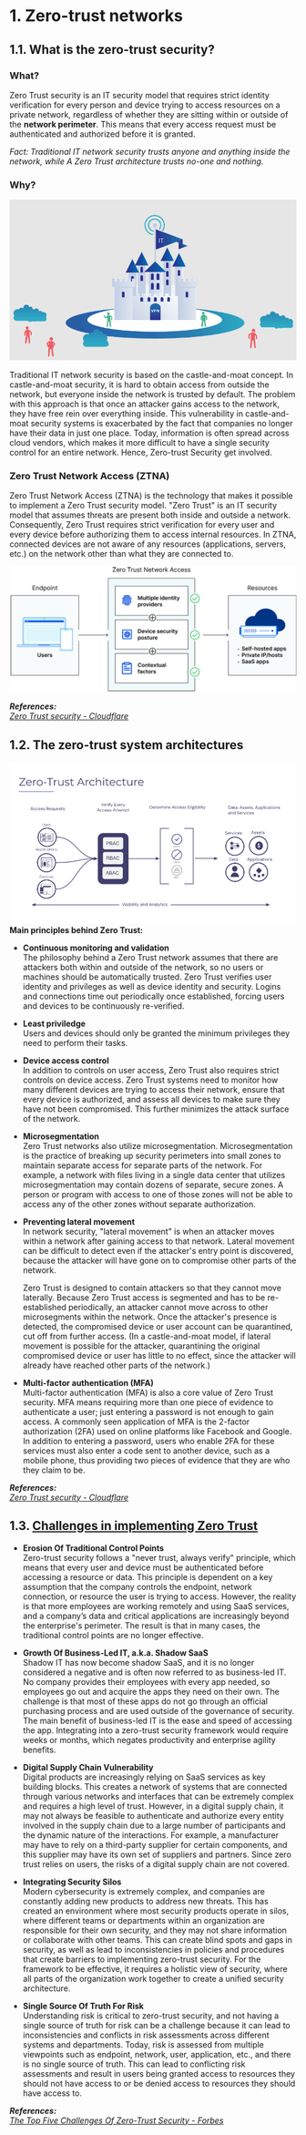 # 1. Zero-trust networks

## 1.1. What is the zero-trust security?
### **What?**
Zero Trust security is an IT security model that requires strict identity verification for every person and device trying to access resources on a private network, regardless of whether they are sitting within or outside of the **network perimeter**. This means that every access request must be authenticated and authorized before it is granted.

*Fact: Traditional IT network security trusts anyone and anything inside the network, while A Zero Trust architecture trusts no-one and nothing.*

### Why?
![image](./images/castle-and-moat.png)

Traditional IT network security is based on the castle-and-moat concept. In castle-and-moat security, it is hard to obtain access from outside the network, but everyone inside the network is trusted by default. The problem with this approach is that once an attacker gains access to the network, they have free rein over everything inside. This vulnerability in castle-and-moat security systems is exacerbated by the fact that companies no longer have their data in just one place. Today, information is often spread across cloud vendors, which makes it more difficult to have a single security control for an entire network. Hence, Zero-trust Security get involved.

### Zero Trust Network Access (ZTNA)
Zero Trust Network Access (ZTNA) is the technology that makes it possible to implement a Zero Trust security model. "Zero Trust" is an IT security model that assumes threats are present both inside and outside a network. Consequently, Zero Trust requires strict verification for every user and every device before authorizing them to access internal resources. In ZTNA, connected devices are not aware of any resources (applications, servers, etc.) on the network other than what they are connected to.

![image](./images/ZTNA.png)

***References:***\
*[Zero Trust security - Cloudflare](https://www.cloudflare.com/learning/security/glossary/what-is-zero-trust/)*

## 1.2. The zero-trust system architectures
![image](./images/ZT-architecture.png)
**Main principles behind Zero Trust:**
- **Continuous monitoring and validation**\
    The philosophy behind a Zero Trust network assumes that there are attackers both within and outside of the network, so no users or machines should be automatically trusted. Zero Trust verifies user identity and privileges as well as device identity and security. Logins and connections time out periodically once established, forcing users and devices to be continuously re-verified.

- **Least priviledge**\
    Users and devices should only be granted the minimum privileges they need to perform their tasks.

- **Device access control**\
    In addition to controls on user access, Zero Trust also requires strict controls on device access. Zero Trust systems need to monitor how many different devices are trying to access their network, ensure that every device is authorized, and assess all devices to make sure they have not been compromised. This further minimizes the attack surface of the network.

- **Microsegmentation**\
    Zero Trust networks also utilize microsegmentation. Microsegmentation is the practice of breaking up security perimeters into small zones to maintain separate access for separate parts of the network. For example, a network with files living in a single data center that utilizes microsegmentation may contain dozens of separate, secure zones. A person or program with access to one of those zones will not be able to access any of the other zones without separate authorization.

- **Preventing lateral movement**\
    In network security, "lateral movement" is when an attacker moves within a network after gaining access to that network. Lateral movement can be difficult to detect even if the attacker's entry point is discovered, because the attacker will have gone on to compromise other parts of the network.

    Zero Trust is designed to contain attackers so that they cannot move laterally. Because Zero Trust access is segmented and has to be re-established periodically, an attacker cannot move across to other microsegments within the network. Once the attacker's presence is detected, the compromised device or user account can be quarantined, cut off from further access. (In a castle-and-moat model, if lateral movement is possible for the attacker, quarantining the original compromised device or user has little to no effect, since the attacker will already have reached other parts of the network.)

- **Multi-factor authentication (MFA)**\
    Multi-factor authentication (MFA) is also a core value of Zero Trust security. MFA means requiring more than one piece of evidence to authenticate a user; just entering a password is not enough to gain access. A commonly seen application of MFA is the 2-factor authorization (2FA) used on online platforms like Facebook and Google. In addition to entering a password, users who enable 2FA for these services must also enter a code sent to another device, such as a mobile phone, thus providing two pieces of evidence that they are who they claim to be.

***References:***\
*[Zero Trust security - Cloudflare](https://www.cloudflare.com/learning/security/glossary/what-is-zero-trust/)*

## 1.3. [Challenges in implementing Zero Trust](https://www.forbes.com/sites/forbestechcouncil/2023/04/11/the-top-five-challenges-of-zero-trust-security/?sh=4e7b622d4e25)
- **Erosion Of Traditional Control Points**\
    Zero-trust security follows a "never trust, always verify" principle, which means that every user and device must be authenticated before accessing a resource or data. This principle is dependent on a key assumption that the company controls the endpoint, network connection, or resource the user is trying to access. However, the reality is that more employees are working remotely and using SaaS services, and a company’s data and critical applications are increasingly beyond the enterprise's perimeter. The result is that in many cases, the traditional control points are no longer effective.

- **Growth Of Business-Led IT, a.k.a. Shadow SaaS**\
    Shadow IT has now become shadow SaaS, and it is no longer considered a negative and is often now referred to as business-led IT. No company provides their employees with every app needed, so employees go out and acquire the apps they need on their own. The challenge is that most of these apps do not go through an official purchasing process and are used outside of the governance of security. The main benefit of business-led IT is the ease and speed of accessing the app. Integrating into a zero-trust security framework would require weeks or months, which negates productivity and enterprise agility benefits.

- **Digital Supply Chain Vulnerability**\
    Digital products are increasingly relying on SaaS services as key building blocks. This creates a network of systems that are connected through various networks and interfaces that can be extremely complex and requires a high level of trust. However, in a digital supply chain, it may not always be feasible to authenticate and authorize every entity involved in the supply chain due to a large number of participants and the dynamic nature of the interactions. For example, a manufacturer may have to rely on a third-party supplier for certain components, and this supplier may have its own set of suppliers and partners. Since zero trust relies on users, the risks of a digital supply chain are not covered.

- **Integrating Security Silos**\
    Modern cybersecurity is extremely complex, and companies are constantly adding new products to address new threats. This has created an environment where most security products operate in silos, where different teams or departments within an organization are responsible for their own security, and they may not share information or collaborate with other teams. This can create blind spots and gaps in security, as well as lead to inconsistencies in policies and procedures that create barriers to implementing zero-trust security. For the framework to be effective, it requires a holistic view of security, where all parts of the organization work together to create a unified security architecture.

- **Single Source Of Truth For Risk**\
    Understanding risk is critical to zero-trust security, and not having a single source of truth for risk can be a challenge because it can lead to inconsistencies and conflicts in risk assessments across different systems and departments. Today, risk is assessed from multiple viewpoints such as endpoint, network, user, application, etc., and there is no single source of truth. This can lead to conflicting risk assessments and result in users being granted access to resources they should not have access to or be denied access to resources they should have access to.

***References:***\
*[The Top Five Challenges Of Zero-Trust Security - Forbes](https://www.forbes.com/sites/forbestechcouncil/2023/04/11/the-top-five-challenges-of-zero-trust-security/?sh=4e7b622d4e25)*